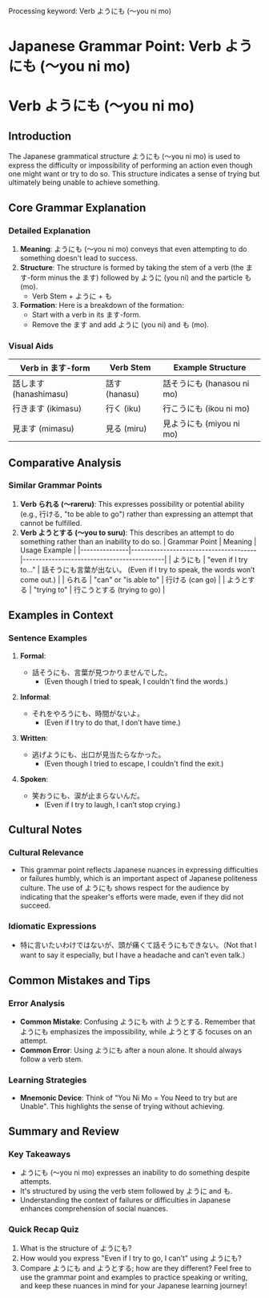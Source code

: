 Processing keyword: Verb ようにも (〜you ni mo)
# Japanese Grammar Point: Verb ようにも (〜you ni mo)
# Verb ようにも (〜you ni mo)
## Introduction
The Japanese grammatical structure ようにも (〜you ni mo) is used to express the difficulty or impossibility of performing an action even though one might want or try to do so. This structure indicates a sense of trying but ultimately being unable to achieve something.
## Core Grammar Explanation
### Detailed Explanation
1. **Meaning**: ようにも (〜you ni mo) conveys that even attempting to do something doesn't lead to success.
2. **Structure**: The structure is formed by taking the stem of a verb (the ます-form minus the ます) followed by ように (you ni) and the particle も (mo).
    - Verb Stem + ように + も
3. **Formation**: Here is a breakdown of the formation:
    - Start with a verb in its ます-form.
    - Remove the ます and add ように (you ni) and も (mo).
### Visual Aids
| Verb in ます-form | Verb Stem | Example Structure             |
|-------------------|-----------|-------------------------------|
| 話します (hanashimasu)    | 話す (hanasu)    | 話そうにも (hanasou ni mo)    |
| 行きます (ikimasu)       | 行く (iku)      | 行こうにも (ikou ni mo)      |
| 見ます (mimasu)          | 見る (miru)     | 見ようにも (miyou ni mo)     |
## Comparative Analysis
### Similar Grammar Points
1. **Verb られる (〜rareru)**: This expresses possibility or potential ability (e.g., 行ける, "to be able to go") rather than expressing an attempt that cannot be fulfilled.
2. **Verb ようとする (〜you to suru)**: This describes an attempt to do something rather than an inability to do so.
| Grammar Point | Meaning                               | Usage Example                               |
|---------------|---------------------------------------|--------------------------------------------|
| ようにも     | "even if I try to..."               | 話そうにも言葉が出ない。 (Even if I try to speak, the words won’t come out.)     |
| られる       | "can" or "is able to"                | 行ける (can go)                             |
| ようとする   | "trying to"                          | 行こうとする (trying to go)                |
## Examples in Context
### Sentence Examples
1. **Formal**:
   - 話そうにも、言葉が見つかりませんでした。
     - (Even though I tried to speak, I couldn't find the words.)
   
2. **Informal**:
   - それをやろうにも、時間がないよ。
     - (Even if I try to do that, I don’t have time.)
   
3. **Written**:
   - 逃げようにも、出口が見当たらなかった。
     - (Even though I tried to escape, I couldn't find the exit.)
   
4. **Spoken**:
   - 笑おうにも、涙が止まらないんだ。
     - (Even if I try to laugh, I can’t stop crying.)
## Cultural Notes
### Cultural Relevance
- This grammar point reflects Japanese nuances in expressing difficulties or failures humbly, which is an important aspect of Japanese politeness culture. The use of ようにも shows respect for the audience by indicating that the speaker's efforts were made, even if they did not succeed.
### Idiomatic Expressions
- 特に言いたいわけではないが、頭が痛くて話そうにもできない。（Not that I want to say it especially, but I have a headache and can’t even talk.）
## Common Mistakes and Tips
### Error Analysis
- **Common Mistake**: Confusing ようにも with ようとする. Remember that ようにも emphasizes the impossibility, while ようとする focuses on an attempt.
- **Common Error**: Using ようにも after a noun alone.  It should always follow a verb stem.
### Learning Strategies
- **Mnemonic Device**: Think of "You Ni Mo = You Need to try but are Unable". This highlights the sense of trying without achieving.
## Summary and Review
### Key Takeaways
- ようにも (〜you ni mo) expresses an inability to do something despite attempts.
- It's structured by using the verb stem followed by ように and も.
- Understanding the context of failures or difficulties in Japanese enhances comprehension of social nuances.
### Quick Recap Quiz
1. What is the structure of ようにも?
2. How would you express "Even if I try to go, I can’t" using ようにも?
3. Compare ようにも and ようとする; how are they different? 
Feel free to use the grammar point and examples to practice speaking or writing, and keep these nuances in mind for your Japanese learning journey!
